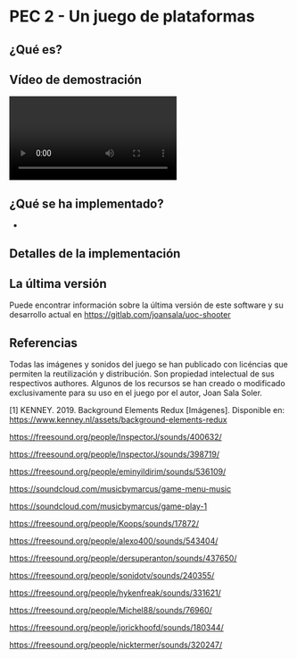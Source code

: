 PEC 2 - Un juego de plataformas
===============================

¿Qué es?
--------



Vídeo de demostración
---------------------

![Demo](Resources/demo.webm)

¿Qué se ha implementado?
------------------------

*

Detalles de la implementación
-----------------------------


La última versión
-----------------

Puede encontrar información sobre la última versión de este software y su
desarrollo actual en https://gitlab.com/joansala/uoc-shooter

Referencias
-----------

Todas las imágenes y sonidos del juego se han publicado con licéncias que
permiten la reutilización y distribución. Son propiedad intelectual de sus
respectivos authores. Algunos de los recursos se han creado o modificado
exclusivamente para su uso en el juego por el autor, Joan Sala Soler.

[1]  KENNEY. 2019. Background Elements Redux [Imágenes]. Disponible en:
     https://www.kenney.nl/assets/background-elements-redux



https://freesound.org/people/InspectorJ/sounds/400632/

https://freesound.org/people/InspectorJ/sounds/398719/

https://freesound.org/people/eminyildirim/sounds/536109/


https://soundcloud.com/musicbymarcus/game-menu-music

https://soundcloud.com/musicbymarcus/game-play-1

https://freesound.org/people/Koops/sounds/17872/

https://freesound.org/people/alexo400/sounds/543404/

https://freesound.org/people/dersuperanton/sounds/437650/

https://freesound.org/people/sonidotv/sounds/240355/

https://freesound.org/people/hykenfreak/sounds/331621/

https://freesound.org/people/Michel88/sounds/76960/

https://freesound.org/people/jorickhoofd/sounds/180344/

https://freesound.org/people/nicktermer/sounds/320247/
